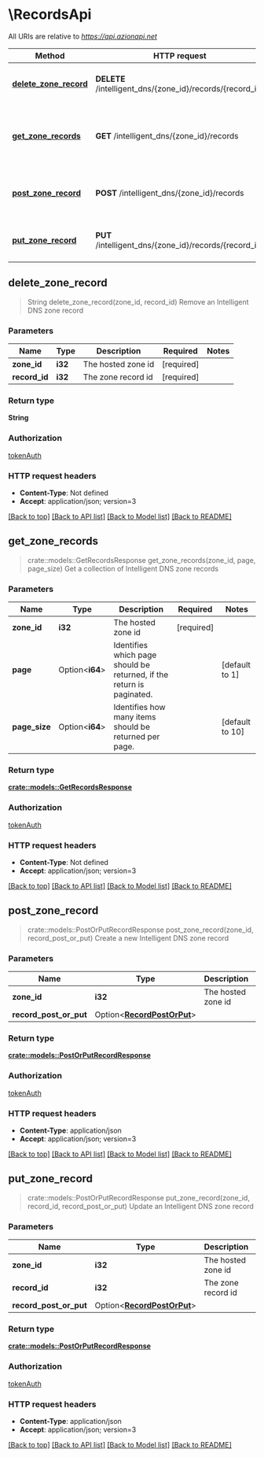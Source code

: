 # \RecordsApi

All URIs are relative to *https://api.azionapi.net*

Method | HTTP request | Description
------------- | ------------- | -------------
[**delete_zone_record**](RecordsApi.md#delete_zone_record) | **DELETE** /intelligent_dns/{zone_id}/records/{record_id} | Remove an Intelligent DNS zone record
[**get_zone_records**](RecordsApi.md#get_zone_records) | **GET** /intelligent_dns/{zone_id}/records | Get a collection of Intelligent DNS zone records
[**post_zone_record**](RecordsApi.md#post_zone_record) | **POST** /intelligent_dns/{zone_id}/records | Create a new Intelligent DNS zone record
[**put_zone_record**](RecordsApi.md#put_zone_record) | **PUT** /intelligent_dns/{zone_id}/records/{record_id} | Update an Intelligent DNS zone record



## delete_zone_record

> String delete_zone_record(zone_id, record_id)
Remove an Intelligent DNS zone record

### Parameters


Name | Type | Description  | Required | Notes
------------- | ------------- | ------------- | ------------- | -------------
**zone_id** | **i32** | The hosted zone id | [required] |
**record_id** | **i32** | The zone record id | [required] |

### Return type

**String**

### Authorization

[tokenAuth](../README.md#tokenAuth)

### HTTP request headers

- **Content-Type**: Not defined
- **Accept**: application/json; version=3

[[Back to top]](#) [[Back to API list]](../README.md#documentation-for-api-endpoints) [[Back to Model list]](../README.md#documentation-for-models) [[Back to README]](../README.md)


## get_zone_records

> crate::models::GetRecordsResponse get_zone_records(zone_id, page, page_size)
Get a collection of Intelligent DNS zone records

### Parameters


Name | Type | Description  | Required | Notes
------------- | ------------- | ------------- | ------------- | -------------
**zone_id** | **i32** | The hosted zone id | [required] |
**page** | Option<**i64**> | Identifies which page should be returned, if the return is paginated. |  |[default to 1]
**page_size** | Option<**i64**> | Identifies how many items should be returned per page. |  |[default to 10]

### Return type

[**crate::models::GetRecordsResponse**](GetRecordsResponse.md)

### Authorization

[tokenAuth](../README.md#tokenAuth)

### HTTP request headers

- **Content-Type**: Not defined
- **Accept**: application/json; version=3

[[Back to top]](#) [[Back to API list]](../README.md#documentation-for-api-endpoints) [[Back to Model list]](../README.md#documentation-for-models) [[Back to README]](../README.md)


## post_zone_record

> crate::models::PostOrPutRecordResponse post_zone_record(zone_id, record_post_or_put)
Create a new Intelligent DNS zone record

### Parameters


Name | Type | Description  | Required | Notes
------------- | ------------- | ------------- | ------------- | -------------
**zone_id** | **i32** | The hosted zone id | [required] |
**record_post_or_put** | Option<[**RecordPostOrPut**](RecordPostOrPut.md)> |  |  |

### Return type

[**crate::models::PostOrPutRecordResponse**](PostOrPutRecordResponse.md)

### Authorization

[tokenAuth](../README.md#tokenAuth)

### HTTP request headers

- **Content-Type**: application/json
- **Accept**: application/json; version=3

[[Back to top]](#) [[Back to API list]](../README.md#documentation-for-api-endpoints) [[Back to Model list]](../README.md#documentation-for-models) [[Back to README]](../README.md)


## put_zone_record

> crate::models::PostOrPutRecordResponse put_zone_record(zone_id, record_id, record_post_or_put)
Update an Intelligent DNS zone record

### Parameters


Name | Type | Description  | Required | Notes
------------- | ------------- | ------------- | ------------- | -------------
**zone_id** | **i32** | The hosted zone id | [required] |
**record_id** | **i32** | The zone record id | [required] |
**record_post_or_put** | Option<[**RecordPostOrPut**](RecordPostOrPut.md)> |  |  |

### Return type

[**crate::models::PostOrPutRecordResponse**](PostOrPutRecordResponse.md)

### Authorization

[tokenAuth](../README.md#tokenAuth)

### HTTP request headers

- **Content-Type**: application/json
- **Accept**: application/json; version=3

[[Back to top]](#) [[Back to API list]](../README.md#documentation-for-api-endpoints) [[Back to Model list]](../README.md#documentation-for-models) [[Back to README]](../README.md)

